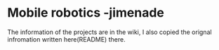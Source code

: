 # Mobile robotics -jimenade
The information of the projects are in the wiki, I also copied the orignal infromation written here(README) there.

